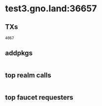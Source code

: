 # test3.gno.land:36657

## TXs
```
4067
```

## addpkgs
```
```

## top realm calls
```
```

## top faucet requesters
```
```

